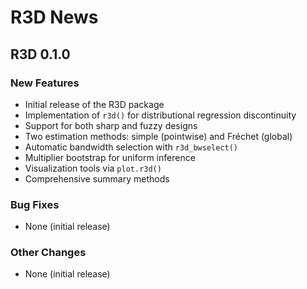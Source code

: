 # R3D News

## R3D 0.1.0

### New Features

* Initial release of the R3D package
* Implementation of `r3d()` for distributional regression discontinuity
* Support for both sharp and fuzzy designs
* Two estimation methods: simple (pointwise) and Fréchet (global)
* Automatic bandwidth selection with `r3d_bwselect()`
* Multiplier bootstrap for uniform inference
* Visualization tools via `plot.r3d()`
* Comprehensive summary methods

### Bug Fixes

* None (initial release)

### Other Changes

* None (initial release)